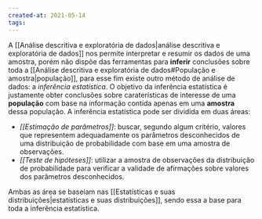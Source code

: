 ```yaml
---
created-at: 2021-05-14
tags:
---
```

A [[Análise descritiva e exploratória de dados|análise descritiva e exploratória de dados]] nos permite interpretar e resumir os dados de uma amostra, porém não dispõe das ferramentas para **inferir** conclusões sobre toda a [[Análise descritiva e exploratória de dados#População e amostra|população]], para esse fim existe outro método de análise de dados: a *inferência estatística*.
O objetivo da inferência estatística é justamente obter conclusões sobre caraterísticas de interesse de uma **população** com base na informação contida apenas em uma **amostra** dessa população. A inferência estatística pode ser dividida em duas áreas:

- *[[Estimação de parâmetros]]*: buscar, segundo algum critério, valores que representem adequadamente os parâmetros desconhecidos de uma distribuição de probabilidade com base em uma amostra de observações.
- *[[Teste de hipóteses]]*: utilizar a amostra de observações da distribuição de probabilidade para verificar a validade de afirmações sobre valores dos parâmetros desconhecidos.

Ambas as área se baseiam nas [[Estatísticas e suas distribuições|estatísticas e suas distribuições]], sendo essa a base para toda a inferência estatística.